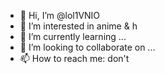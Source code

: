 - 👋 Hi, I’m @lol1VNIO
- 👀 I’m interested in anime & h
- 🌱 I’m currently learning ...
- 💞️ I’m looking to collaborate on ...
- 📫 How to reach me: don't

<!---
lol1VNIO/lol1VNIO is a ✨ special ✨ repository because its `README.md` (this file) appears on your GitHub profile.
You can click the Preview link to take a look at your changes.
--->
